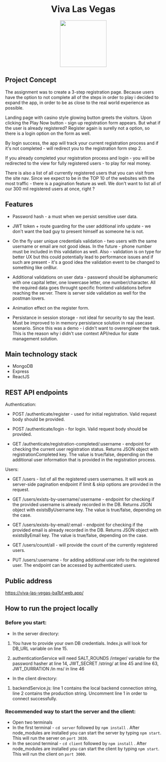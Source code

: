 <h1 align="center">Viva Las Vegas</h1>

<p align="center">
  <img width=150 height=150 src="https://viva-las-vegas-ba1bf.web.app/casino_logo.png">
</p>

## Project Concept
The assignment was to create a 3-step registration page. Because users have the option to not complete all of the steps in order to play i decided to expand the app, in order to be as close to the real world experience as possible.

Landing page with casino style glowing button greets the visitors. Upon clicking the Play Now button - sign up registration form appears. But what if the user is already registered? Register again is surelly not a option, so there is a login option on the form as well.

By login success, the app will track your current registration process and if it's not completed - will redirect you to the registration form step 2. 

If you already completed your registration process and login - you will be redirected to the view for fully registered users - to play for real money.

There is also a list of all currently registered users that you can visit from the site nav. Since we expect to be in the TOP 10 of the websites with the most traffic - there is a pagination feature as well. We don't want to list all of our 300 mil registered users at once, right ?

## Features

* Password hash - a must when we persist sensitive user data.

* JWT token + route guarding for the user additional info update - we don't want the bad guy to present himself as someone he is not.

* On the fly user unique credentials validation - two users with the same username or email are not good ideas. In the future - phone number must be included in this validation as well. Also - validation is on type for better UX but this could potentially lead to performance issues and if such are present - it's a good idea the validation event to be changed to something like onBlur.

* Additional validations on user data - password should be alphanumeric with one capital letter, one lowercase letter, one number/character. All the required data goes throught specific frontend validations before reaching the server. There is server side validation as well for the postman lovers.

* Animation effect on the register form.

* Persistance in session storage - not ideal for security to say the least. Must be improved to in memory persistance solution in real usecase scenario. Since this was a demo - i didn't want to overengineer the task. This is the reason why i didn't use context API/redux for state management solution. 

## Main technology stack

* MongoDB
* Express
* ReactJS

## REST API endpoints

Authentication:

* POST /authenticate/register - used for initial registration. Valid request body should be provided.

* POST /authenticate/login - for login. Valid request body should be provided.

* GET /authenticate/registration-completed/:username - endpoint for checking the current user registration status. Returns JSON object with registrationCompleted key. The value is true/false, depending on the additional user information that is provided in the registration process.

Users:

* GET /users - list of all the registered users usernames. It will work as server-side pagination endpoint if limit & skip options are provided in the request.

* GET /users/exists-by-username/:username - endpoint for checking if the provided username is already recorded in the DB. Returns JSON object with existsByUsername key. The value is true/false, depending on the case.

* GET /users/exists-by-email/:email - endpoint for checking if the provided email is already recorded in the DB. Returns JSON object with existsByEmail key. The value is true/false, depending on the case.

* GET /users/count/all - will provide the count of the currently registered users.

* PUT /users/:username - for adding additional user info to the registered user. The endpoint can be accessed by authenticated users.

## Public address
https://viva-las-vegas-ba1bf.web.app/

## How to run the project locally

### Before you start:

* In the server directory:

1. You have to provide your own DB credentials. Index.js will look for DB_URL variable on line 15.

2. authenticationService will need SALT_ROUNDS /integer/ variable for the password hasher at line 14, JWT_SECRET /string/ at line 45 and line 63, JWT_DURRATION /in ms/ in line 46

* In the client directory:

1. backendService.js: line 1 contains the local backend connection string, line 2 contains the production string. Uncomment line 1 in order to connect successfully.

### Recommended way to start the server and the client:

* Open two terminals
* In the first terminal - `cd server` followed by `npm install` . After node_modules are installed you can start the server by typing `npm start`. This will run the server on `port 3030`.
* In the second terminal - `cd client` followed by `npm install` . After node_modules are installed you can start the client by typing `npm start`. This will run the client on `port 3000`.
